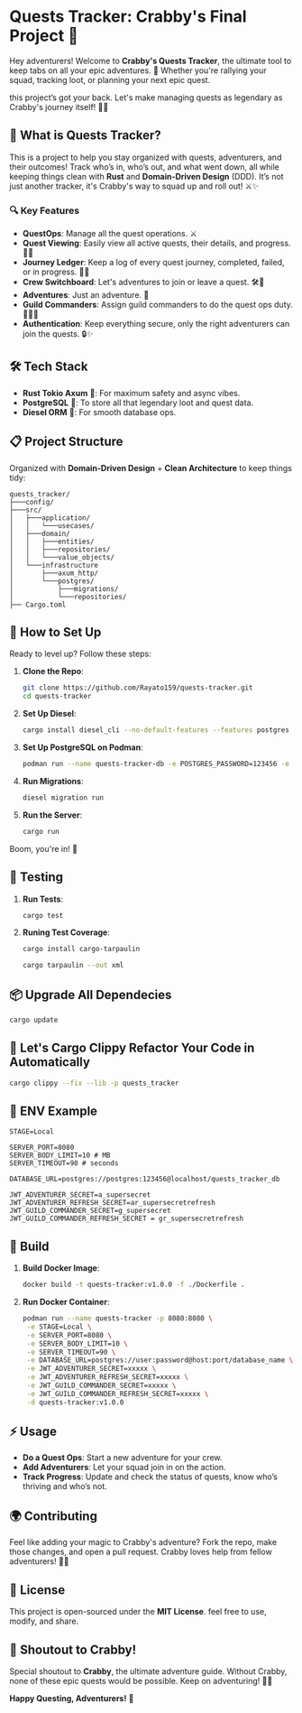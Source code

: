 # Quests Tracker: Crabby's Final Project 📜

Hey adventurers! Welcome to **Crabby's Quests Tracker**, the ultimate tool to keep tabs on all your epic adventures. 🌟 Whether you're rallying your squad, tracking loot, or planning your next epic quest.

this project’s got your back. Let's make managing quests as legendary as Crabby's journey itself! 🦀💥

## 🚀 What is Quests Tracker?

This is a project to help you stay organized with quests, adventurers, and their outcomes! Track who’s in, who’s out, and what went down, all while keeping things clean with **Rust** and **Domain-Driven Design** (DDD). It’s not just another tracker, it's Crabby's way to squad up and roll out! ⚔️✨

### 🔍 Key Features

- **QuestOps**: Manage all the quest operations. ⚔️
- **Quest Viewing**: Easily view all active quests, their details, and progress. 📝✨
- **Journey Ledger**: Keep a log of every quest journey, completed, failed, or in progress. 📖💫
- **Crew Switchboard**: Let's adventures to join or leave a quest. 🛠️👥
- **Adventures**: Just an adventure. 🌟
- **Guild Commanders**: Assign guild commanders to do the quest ops duty. 🏰🦸‍♂️
- **Authentication**: Keep everything secure, only the right adventurers can join the quests. 🔒✨

## 🛠️ Tech Stack

- **Rust Tokio Axum** 🦀: For maximum safety and async vibes.
- **PostgreSQL** 🐘: To store all that legendary loot and quest data.
- **Diesel ORM** 🚂: For smooth database ops.

## 📋 Project Structure

Organized with **Domain-Driven Design** + **Clean Architecture** to keep things tidy:

```text
quests_tracker/
├───config/
├───src/
│   ├───application/
│   │   └───usecases/
│   ├───domain/
│   │   ├───entities/
│   │   ├───repositories/
│   │   └───value_objects/
│   └───infrastructure
│       ├───axum_http/
│       └───postgres/
│           ├───migrations/
│           └───repositories/
├── Cargo.toml
```

## 🔧 How to Set Up

Ready to level up? Follow these steps:

1. **Clone the Repo**:

   ```sh
   git clone https://github.com/Rayato159/quests-tracker.git
   cd quests-tracker
   ```

2. **Set Up Diesel**:

   ```sh
   cargo install diesel_cli --no-default-features --features postgres
   ```

3. **Set Up PostgreSQL on Podman**:

   ```sh
   podman run --name quests-tracker-db -e POSTGRES_PASSWORD=123456 -e POSTGRES_DB=quests_tracker_db -p 5432:5432 -d postgres:latest
   ```

4. **Run Migrations**:

   ```sh
   diesel migration run
   ```

5. **Run the Server**:

   ```sh
   cargo run
   ```

Boom, you're in! 🎉

## 🧪 Testing

1. **Run Tests**:

   ```sh
   cargo test
   ```

2. **Runing Test Coverage**:

   ```sh
   cargo install cargo-tarpaulin
   ```

   ```sh
   cargo tarpaulin --out xml
   ```

## 📦 Upgrade All Dependecies

```sh
cargo update
```

## 🤖 Let's Cargo Clippy Refactor Your Code in Automatically

```sh
cargo clippy --fix --lib -p quests_tracker
```

## 📝 ENV Example

```text
STAGE=Local

SERVER_PORT=8080
SERVER_BODY_LIMIT=10 # MB
SERVER_TIMEOUT=90 # seconds

DATABASE_URL=postgres://postgres:123456@localhost/quests_tracker_db

JWT_ADVENTURER_SECRET=a_supersecret
JWT_ADVENTURER_REFRESH_SECRET=ar_supersecretrefresh
JWT_GUILD_COMMANDER_SECRET=g_supersecret
JWT_GUILD_COMMANDER_REFRESH_SECRET = gr_supersecretrefresh
```

## 🐳 Build

1. **Build Docker Image**:

   ```sh
   docker build -t quests-tracker:v1.0.0 -f ./Dockerfile .
   ```

2. **Run Docker Container**:

   ```sh
   podman run --name quests-tracker -p 8080:8080 \
    -e STAGE=Local \
    -e SERVER_PORT=8080 \
    -e SERVER_BODY_LIMIT=10 \
    -e SERVER_TIMEOUT=90 \
    -e DATABASE_URL=postgres://user:password@host:port/database_name \
    -e JWT_ADVENTURER_SECRET=xxxxx \
    -e JWT_ADVENTURER_REFRESH_SECRET=xxxxx \
    -e JWT_GUILD_COMMANDER_SECRET=xxxxx \
    -e JWT_GUILD_COMMANDER_REFRESH_SECRET=xxxxx \
    -d quests-tracker:v1.0.0
   ```

## ⚡️ Usage

- **Do a Quest Ops**: Start a new adventure for your crew.
- **Add Adventurers**: Let your squad join in on the action.
- **Track Progress**: Update and check the status of quests, know who’s thriving and who’s not.

## 🌍 Contributing

Feel like adding your magic to Crabby's adventure? Fork the repo, make those changes, and open a pull request. Crabby loves help from fellow adventurers! 💪✨

## 📜 License

This project is open-sourced under the **MIT License**. feel free to use, modify, and share.

## 🦀 Shoutout to Crabby!

Special shoutout to **Crabby**, the ultimate adventure guide. Without Crabby, none of these epic quests would be possible. Keep on adventuring! 🦀🚀

**Happy Questing, Adventurers!** 🌟
